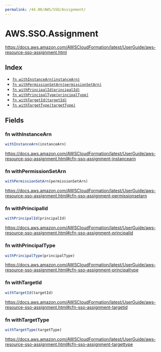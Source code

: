 ```yaml
---
permalink: /44.00/AWS/SSO/Assignment/
---
```


# AWS.SSO.Assignment

https://docs.aws.amazon.com/AWSCloudFormation/latest/UserGuide/aws-resource-sso-assignment.html

## Index

* [`fn withInstanceArn(instanceArn)`](#fn-withinstancearn)
* [`fn withPermissionSetArn(permissionSetArn)`](#fn-withpermissionsetarn)
* [`fn withPrincipalId(principalId)`](#fn-withprincipalid)
* [`fn withPrincipalType(principalType)`](#fn-withprincipaltype)
* [`fn withTargetId(targetId)`](#fn-withtargetid)
* [`fn withTargetType(targetType)`](#fn-withtargettype)

## Fields

### fn withInstanceArn

```ts
withInstanceArn(instanceArn)
```

https://docs.aws.amazon.com/AWSCloudFormation/latest/UserGuide/aws-resource-sso-assignment.html#cfn-sso-assignment-instancearn

### fn withPermissionSetArn

```ts
withPermissionSetArn(permissionSetArn)
```

https://docs.aws.amazon.com/AWSCloudFormation/latest/UserGuide/aws-resource-sso-assignment.html#cfn-sso-assignment-permissionsetarn

### fn withPrincipalId

```ts
withPrincipalId(principalId)
```

https://docs.aws.amazon.com/AWSCloudFormation/latest/UserGuide/aws-resource-sso-assignment.html#cfn-sso-assignment-principalid

### fn withPrincipalType

```ts
withPrincipalType(principalType)
```

https://docs.aws.amazon.com/AWSCloudFormation/latest/UserGuide/aws-resource-sso-assignment.html#cfn-sso-assignment-principaltype

### fn withTargetId

```ts
withTargetId(targetId)
```

https://docs.aws.amazon.com/AWSCloudFormation/latest/UserGuide/aws-resource-sso-assignment.html#cfn-sso-assignment-targetid

### fn withTargetType

```ts
withTargetType(targetType)
```

https://docs.aws.amazon.com/AWSCloudFormation/latest/UserGuide/aws-resource-sso-assignment.html#cfn-sso-assignment-targettype